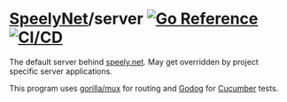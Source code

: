 # [SpeelyNet](https://github.com/speelynet/)/server [![Go Reference](https://pkg.go.dev/badge/github.com/speelynet/server.svg)](https://pkg.go.dev/github.com/speelynet/server) [![CI/CD](https://github.com/speelynet/server/actions/workflows/CICD.yml/badge.svg)](https://github.com/speelynet/server/actions/workflows/CICD.yml)

The default server behind [speely.net](https://speely.net). May get overridden by project specific server applications.

This program uses [gorilla/mux](https://github.com/gorilla/mux#readme) for routing and [Godog](https://github.com/cucumber/godog#readme) for [Cucumber](https://cucumber.io/) tests.
